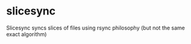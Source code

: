 slicesync
=========

Slicesync syncs slices of files using rsync philosophy (but not the same exact algorithm)